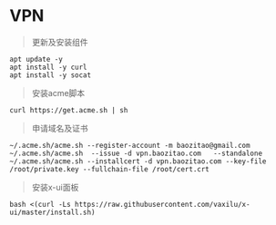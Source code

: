 # VPN
> 更新及安装组件
```
apt update -y          
apt install -y curl    
apt install -y socat    

```
> 安装acme脚本
```
curl https://get.acme.sh | sh
```
> 申请域名及证书
```
~/.acme.sh/acme.sh --register-account -m baozitao@gmail.com
~/.acme.sh/acme.sh  --issue -d vpn.baozitao.com   --standalone
~/.acme.sh/acme.sh --installcert -d vpn.baozitao.com --key-file /root/private.key --fullchain-file /root/cert.crt
```
> 安装x-ui面板
```
bash <(curl -Ls https://raw.githubusercontent.com/vaxilu/x-ui/master/install.sh)
```







